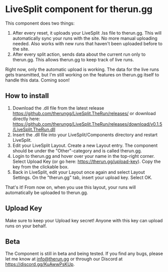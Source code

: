 # LiveSplit component for therun.gg

This component does two things:

1. After every reset, it uploads your LiveSplit .lss file to therun.gg. This will automatically sync your runs with the site. No more manual uploading needed. Also works with new runs that haven't been uploaded before to the site.
2. After every split action, sends data about the current run only to therun.gg. This allows therun.gg to keep track of live runs.

Right now, only the automatic upload is working. The data for the live runs gets transmitted, but I'm still working on the features on therun.gg itself to handle this data. Coming soon!

## How to install

1. Download the .dll file from the latest release https://github.com/therungg/LiveSplit.TheRun/releases/ or download directly here: https://github.com/therungg/LiveSplit.TheRun/releases/download/v0.1.5/LiveSplit.TheRun.dll
2. Insert the .dll file into your LiveSplit/Components directory and restart LiveSplit.
3. Edit your LiveSplit Layout. Create a new Layout entry. The component should be under the "Other"-category and is called therun.gg.
4. Login to therun.gg and hover over your name in the top-right corner. Select Upload Key (or go here: https://therun.gg/upload-key). Copy the key from the clickable box.
5. Back in LiveSplit, edit your Layout once again and select Layout Settings. On the "therun.gg" tab, insert your upload key. Select OK.

That's it! From now on, when you use this layout, your runs will automatically be uploaded to therun.gg.

## Upload Key

Make sure to keep your Upload key secret! Anyone with this key can upload runs on your behalf.

## Beta

The Component is still in beta and being tested. If you find any bugs, please let me know at info@therun.gg or through our Discord at https://discord.gg/KuAwwPsKUp.
